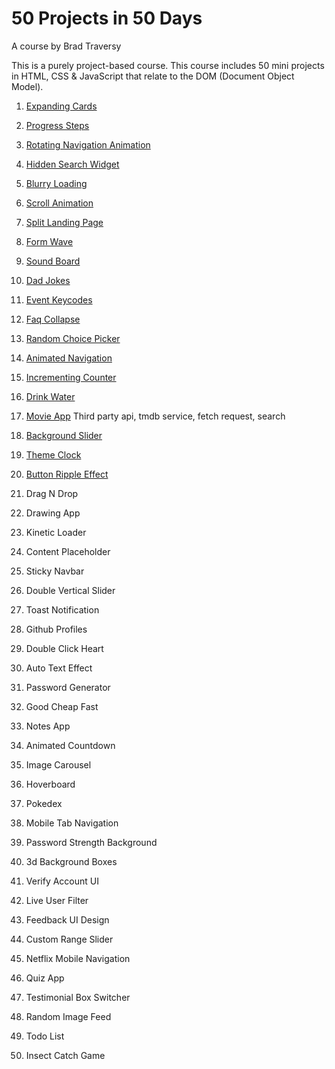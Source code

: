 # 50 Projects in 50 Days
A course by Brad Traversy

This is a purely project-based course. This course includes 50 mini projects in HTML, CSS & JavaScript that relate to the DOM (Document Object Model).


1. [Expanding Cards](https://codepen.io/mmlvlt/full/BaRdpvR)

2. [Progress Steps](https://codepen.io/mmlvlt/full/XWRapQO)

3. [Rotating Navigation Animation](https://codepen.io/mmlvlt/full/YzVxNEK)

4. [Hidden Search Widget](https://codepen.io/mmlvlt/full/OJmjmLB)

5. [Blurry Loading](https://codepen.io/mmlvlt/full/OJmjmPa)

6. [Scroll Animation](https://codepen.io/mmlvlt/full/BaRdZjo)

7. [Split Landing Page](https://codepen.io/mmlvlt/full/BaRddJr)

8. [Form Wave](https://codepen.io/mmlvlt/full/zYwddWx)

9. [Sound Board]()

10. [Dad Jokes](https://codepen.io/mmlvlt/full/eYWEMRM)

11. [Event Keycodes](https://codepen.io/mmlvlt/full/vYmJRbN)

12. [Faq Collapse](https://codepen.io/mmlvlt/full/NWjaWQv)

13. [Random Choice Picker](https://codepen.io/mmlvlt/full/qBmPZgx)

14. [Animated Navigation](https://codepen.io/mmlvlt/full/BaRJbZb)

15. [Incrementing Counter](https://codepen.io/mmlvlt/full/YzVYMJz)

16. [Drink Water](https://codepen.io/mmlvlt/full/ZEKvNgE)

17. [Movie App](https://codepen.io/mmlvlt/full/WNjdVmE) Third party api, tmdb service, fetch request, search

18. [Background Slider]()

19. [Theme Clock]()

20. [Button Ripple Effect]()

21. Drag N Drop

22. Drawing App

23. Kinetic Loader

24. Content Placeholder

25. Sticky Navbar

26. Double Vertical Slider

27. Toast Notification

28. Github Profiles

29. Double Click Heart

30. Auto Text Effect

31. Password Generator

32. Good Cheap Fast

33. Notes App

34. Animated Countdown

35. Image Carousel

36. Hoverboard

37. Pokedex

38. Mobile Tab Navigation

39. Password Strength Background

40. 3d Background Boxes

41. Verify Account UI

42. Live User Filter

43. Feedback UI Design

44. Custom Range Slider

45. Netflix Mobile Navigation

46. Quiz App

47. Testimonial Box Switcher

48. Random Image Feed

49. Todo List

50. Insect Catch Game